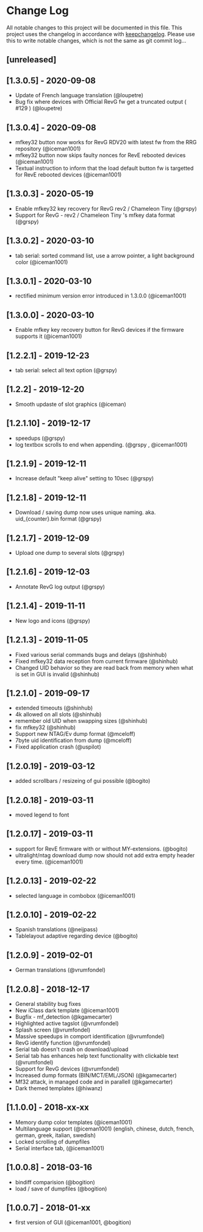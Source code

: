 # Change Log
All notable changes to this project will be documented in this file.
This project uses the changelog in accordance with [keepchangelog](http://keepachangelog.com/). Please use this to write notable changes, which is not the same as git commit log...

## [unreleased]

## [1.3.0.5] - 2020-09-08 
- Update of French language translation (@loupetre)
- Bug fix where devices with Official RevG fw get a truncated output ( #129 )  (@loupetre)

## [1.3.0.4] - 2020-09-08 
- mfkey32 button now works for RevG RDV20 with latest fw from the RRG repository (@iceman1001)
- mfkey32 button now skips faulty nonces for RevE rebooted devices (@iceman1001)
- Textual instruction to inform that the load default button fw is targetted for RevE rebooted devices (@iceman1001)

## [1.3.0.3] - 2020-05-19 
- Enable mfkey32 key recovery for RevG rev2 / Chameleon Tiny (@grspy)
- Support for RevG - rev2 / Chameleon Tiny 's mfkey data format (@grspy)

## [1.3.0.2] - 2020-03-10 
- tab serial: sorted command list, use a arrow pointer, a light background color (@iceman1001)

## [1.3.0.1] - 2020-03-10 
- rectified minimum version error introduced in 1.3.0.0 (@iceman1001)

## [1.3.0.0] - 2020-03-10 
- Enable mfkey key recovery button for RevG devices if the firmware supports it (@iceman1001)

## [1.2.2.1] - 2019-12-23
- tab serial: select all text option  (@grspy)

## [1.2.2] - 2019-12-20
- Smooth updaste of slot graphics (@iceman)

## [1.2.1.10] - 2019-12-17
- speedups (@grspy)
- log textbox scrolls to end when appending. (@grspy , @iceman1001)

## [1.2.1.9] - 2019-12-11
- Increase default "keep alive" setting to 10sec (@grspy)

## [1.2.1.8] - 2019-12-11
- Download / saving dump now uses unique naming. aka.  uid_{counter}.bin format (@grspy)

## [1.2.1.7] - 2019-12-09
- Upload one dump to several slots  (@grspy)

## [1.2.1.6] - 2019-12-03
- Annotate RevG log output  (@grspy)

## [1.2.1.4] - 2019-11-11
- New logo and icons  (@grspy)

## [1.2.1.3] - 2019-11-05
- Fixed various serial commands bugs and delays (@shinhub)
- Fixed mfkey32 data reception from current firmware (@shinhub)
- Changed UID behavior so they are read back from memory when what is set in GUI is invalid (@shinhub)

## [1.2.1.0] - 2019-09-17
- extended timeouts (@shinhub)
- 4k allowed on all slots (@shinhub)
- remember old UID when swapping sizes (@shinhub)
- fix mfkey32 (@shinhub)
- Support new NTAG/Ev dump format (@mceloff)
- 7byte uid identification from dump (@mceloff)
- Fixed application crash (@uspilot)

## [1.2.0.19] - 2019-03-12
- added scrollbars / resizeing of gui possible (@bogito)

## [1.2.0.18] - 2019-03-11
- moved legend to font

## [1.2.0.17] - 2019-03-11
- support for RevE firmware with or without MY-extensions. (@bogito)
- ultralight/ntag download dump now should not add extra empty header every time. (@iceman1001)

## [1.2.0.13] - 2019-02-22
- selected language in combobox (@iceman1001)

## [1.2.0.10] - 2019-02-22
- Spanish translations (@neijpass)
- Tablelayout adaptive regarding device (@bogito)

## [1.2.0.9] - 2019-02-01
- German translations (@vrumfondel)

## [1.2.0.8] - 2018-12-17
- General stability bug fixes
- New iClass dark template (@iceman1001)
- Bugfix - mf_detection (@kgamecarter)
- Highlighted active tagslot (@vrumfondel)
- Splash screen (@vrumfondel)
- Massive speedups in comport identification (@vrumfondel)
- RevG identify function (@vrumfondel) 
- Serial tab doesn't crash on download/upload
- Serial tab has enhances help text functionality with clickable text (@vrumfondel)
- Support for RevG devices (@vrumfondel)
- Increased dump formats (BIN/MCT/EML/JSON)  (@kgamecarter)
- Mf32 attack, in managed code and in parallell (@kgamecarter)
- Dark themed templates (@hiwanz)

## [1.1.0.0] - 2018-xx-xx
- Memory dump color templates (@iceman1001)
- Multilanguage support (@iceman1001)
  (english, chinese, dutch, french, german, greek, italian, swedish)
- Locked scrolling of dumpfiles
- Serial interface tab, (@iceman1001) 

## [1.0.0.8] - 2018-03-16
- bindiff comparision (@bogition)
- load / save of dumpfiles (@bogition)

## [1.0.0.7] - 2018-01-xx
- first version of GUI  (@iceman1001, @bogition)
